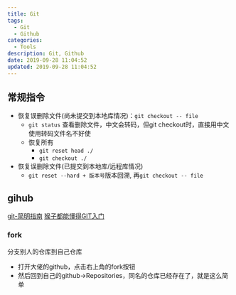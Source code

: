 ```yaml
---
title: Git
tags: 
  - Git
  - Github
categories: 
  - Tools
description: Git, Github
date: 2019-09-28 11:04:52
updated: 2019-09-28 11:04:52
---
```


## 常规指令

+ 恢复误删除文件(尚未提交到本地库情况)：`git checkout -- file`
  + `git status` 查看删除文件，中文会转码，但git checkout时，直接用中文使用转码文件名不好使
  + 恢复所有
    + `git reset head ./`
    + `git checkout ./`
+ 恢复误删除文件(已提交到本地库/远程库情况)
  + `git reset --hard + 版本号`版本回溯, 再`git checkout -- file`

## gihub

[git-简明指南](http://rogerdudler.github.io/git-guide/index.zh.html)
[猴子都能懂得GIT入门](https://backlog.com/git-tutorial/cn/)

### fork

分支别人的仓库到自己仓库

+ 打开大佬的github，点击右上角的fork按钮
+ 然后回到自己的github->Repositories，同名的仓库已经存在了，就是这么简单
